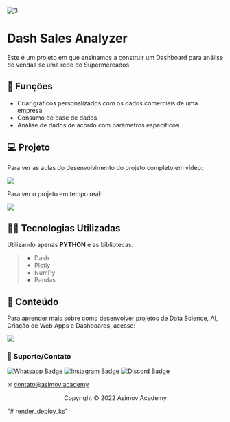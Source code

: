 ![3](https://user-images.githubusercontent.com/63136680/171271398-0e689c2f-0fbb-48c6-9ff8-5a79bdfd42f0.jpg)


# Dash Sales Analyzer
Este é um projeto em que ensinamos a construir um Dashboard para análise de vendas se uma rede de Supermercados.

## 🔧 Funções

- Criar gráficos personalizados com os dados comerciais de uma empresa
- Consumo de base de dados 
- Análise de dados de acordo com parâmetros específicos

## 💻 Projeto
Para ver as aulas do desenvolvimento do projeto completo em vídeo:

<a href = "https://asimov.academy/courses/dashboards-interativos-com-python/licoes/5-primeiro-projeto-dashboard-de-vendas/"><img src="https://img.shields.io/badge/ASIMOV-Aulas%20do%20projeto-lightgrey" target="_blank"></a> 

Para ver o projeto em tempo real:

<a href = "https://sales-analyzer-app-dash.herokuapp.com/"><img src="https://img.shields.io/badge/ASIMOV-Projeto%20em%20tempo%20real-lightgrey" target="_blank"></a> 

## 👨‍💻 Tecnologias Utilizadas

Utilizando apenas **PYTHON** e as bibliotecas:
> - Dash
> - Plotly
> - NumPy
> - Pandas 


## 📜 Conteúdo
Para aprender mais sobre como desenvolver projetos de Data Science, AI, Criação de Web Apps e Dashboards, acesse:

<a href = "https://asimov.academy/"><img src="https://img.shields.io/badge/ASIMOV-Saiba%20Mais-lightgrey" target="_blank"></a> 

### 🤝 Suporte/Contato


[![Whatsapp Badge](https://img.shields.io/badge/WhatsApp-25D366?style=for-the-badge&logo=whatsapp&logoColor=white)](https://wa.me/5551981830833)
[![Instagram Badge](https://img.shields.io/badge/Instagram-E4405F?style=for-the-badge&logo=instagram&logoColor=white)](https://www.instagram.com/asimov.academy/)
[![Discord Badge](https://img.shields.io/badge/Discord-7289DA?style=for-the-badge&logo=discord&logoColor=white)](https://discord.gg/W2Nc7bxvk7)

✉ contato@asimov.academy




<p align="center">Copyright © 2022 Asimov Academy</p>
"# render_deploy_ks" 
